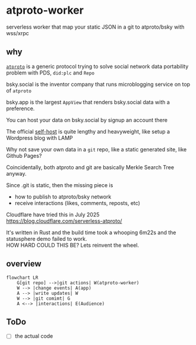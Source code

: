 # atproto-worker
serverless worker that map your static JSON in a git to atproto/bsky with wss/xrpc

## why

[`atproto`](https://atproto.com) is a generic protocol trying to solve social network data portability problem with PDS, `did:plc` and `Repo`      

bsky.social is the inventor company that runs microblogging service on top of `atproto`

bsky.app is the largest `AppView` that renders bsky.social data with a preference.

You can host your data on bsky.social by signup an account there

The official [self-host](https://atproto.com/guides/self-hosting) is quite lengthy and heavyweight, like setup a Wordpress blog with LAMP

Why not save your own data in a `git` repo, like a static generated site, like Github Pages?   

Coincidentally, both atproto and git are basically Merkle Search Tree anyway.

Since .git is static, then the missing piece is

 - how to publish to atproto/bsky network
 - receive interactions (likes, comments, reposts, etc)

Cloudflare have tried this in July 2025   
https://blog.cloudflare.com/serverless-atproto/

It's written in Rust and the build time took a whooping 6m22s and the statusphere demo failed to work.     
HOW HARD COULD THIS BE? Lets reinvent the wheel.

## overview

```mermaid
flowchart LR
    G[git repo] -->|git actions| W(atproto-worker)
    W --> |change events| A(app)
    A --> |write updates| W
    W --> |git comimt| G
    A <--> |interactions| E(Audience)
```

## ToDo

- [ ] the actual code
